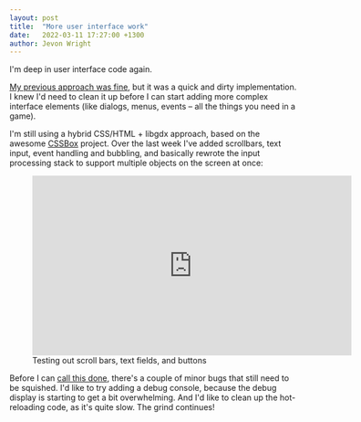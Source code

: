 ```yaml
---
layout: post
title:  "More user interface work"
date:   2022-03-11 17:27:00 +1300
author: Jevon Wright
---
```


I'm deep in user interface code again.

[My previous approach was fine](/2021/12/10/user-interfaces), but it was a quick and dirty implementation. I knew I'd need to
clean it up before I can start adding more complex interface elements (like dialogs,
menus, events – all the things you need in a game).

I'm still using a hybrid CSS/HTML + libgdx approach, based on the awesome [CSSBox](https://github.com/radkovo/CSSBox) project.
Over the last week I've added scrollbars, text input, event handling and bubbling,
and basically rewrote the input processing stack to support multiple objects on the screen at once:

<figure class="video">
  <iframe width="560" height="315" src="https://www.youtube.com/embed/Z8cOFScfV_o" title="YouTube video player" frameborder="0" allow="accelerometer; autoplay; clipboard-write; encrypted-media; gyroscope; picture-in-picture" allowfullscreen></iframe>
  <figcaption>Testing out scroll bars, text fields, and buttons</figcaption>
</figure>

Before I can [call this done](/2022/01/12/draft-timeline), there's a couple of minor bugs
that still need to be squished. I'd like to try adding a debug console, because
the debug display is starting to get a bit overwhelming. And I'd like to
clean up the hot-reloading code, as it's quite slow. The grind continues!
